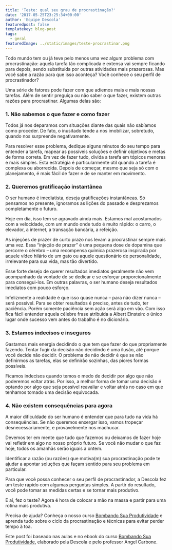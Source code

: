 ```yaml
---
title: 'Teste: qual seu grau de procrastinação?'
date: '2017-05-25T23:25:34+00:00'
author: 'Equipe Descola'
featuredpost: false
templatekey: blog-post
tags:
  - geral
featuredImage: ../static/images/teste-procrastinar.png
---
```


Todo mundo tem ou já teve pelo menos uma vez algum problema com procrastinação: aquela tarefa tão complicada e extensa vai sempre ficando para depois, sendo substituída por outras atividades mais prazerosas. Mas você sabe a razão para que isso aconteça? Você conhece o seu perfil de procrastinador?

Uma série de fatores pode fazer com que adiemos mais e mais nossas tarefas. Além de sentir preguiça ou não saber o que fazer, existem outras razões para procrastinar. Algumas delas são:

### 1. Não sabemos o que fazer e como fazer

Todos já nos deparamos com situações diante das quais não sabíamos como proceder. De fato, o inusitado tende a nos imobilizar, sobretudo, quando nos surpreende negativamente.

Para resolver esse problema, dedique alguns minutos do seu tempo para entender a tarefa, mapear as possíveis soluções e definir objetivos e metas de forma correta. Em vez de fazer tudo, divida a tarefa em tópicos menores e mais simples. Esta estratégia é particularmente útil quando a tarefa é complexa ou aborrecida. Depois de começar, mesmo que seja só com o planejamento, é mais fácil de fazer e de se manter em movimento.

### 2. Queremos gratificação instantânea

O ser humano é imediatista, deseja gratificações instantâneas. Só pensamos no presente, ignoramos as lições do passado e desprezamos completamente o futuro.

Hoje em dia, isso tem se agravado ainda mais. Estamos mal acostumados com a velocidade, com um mundo onde tudo é muito rápido: o carro, o elevador, a internet, a transação bancária, a refeição.

As injeções de prazer de curto prazo nos levam a procrastinar sempre mais uma vez. Essa “injeção de prazer” é uma pequena dose de dopamina que percorre o cérebro – uma recompensa química prazerosa inspirada por aquele vídeo hilário de um gato ou aquele questionário de personalidade, irrelevante para sua vida, mas tão divertido.

Esse forte desejo de querer resultados imediatos geralmente não vem acompanhado da vontade de se dedicar e se esforçar proporcionalmente para consegui-los. Em outras palavras, o ser humano deseja resultados imediatos com pouco esforço.

Infelizmente a realidade é que isso quase nunca – para não dizer nunca – será possível. Para se obter resultados é preciso, antes de tudo, ter paciência. Porém somente paciência sem ação será algo em vão. Com isso fica fácil entender aquela célebre frase atribuída a Albert Einstein: o único lugar onde sucesso vem antes do trabalho é no dicionário.

### 3. Estamos indecisos e inseguros

Gastamos mais energia decidindo o que tem que fazer do que propriamente fazendo. Tentar fugir da decisão não decidindo é uma ilusão, até porque você decide não decidir. O problema de não decidir é que se não definirmos as tarefas, elas se definirão sozinhas, das piores formas possíveis.

Ficamos indecisos quando temos o medo de decidir por algo que não poderemos voltar atrás. Por isso, a melhor forma de tomar uma decisão é optando por algo que seja possível reavaliar e voltar atrás no caso em que tenhamos tomado uma decisão equivocada.

### 4. Não existem consequências para agora

A maior dificuldade do ser humano é entender que para tudo na vida há consequências. Se não queremos enxergar isso, vamos tropeçar desnecessariamente, e provavelmente nos machucar.

Devemos ter em mente que tudo que fazemos ou deixamos de fazer hoje vai refletir em algo no nosso próprio futuro. Se você não mudar o que faz hoje, todos os amanhãs serão iguais a ontem.

Identificar a razão (ou razões) que motiva(m) sua procrastinação pode te ajudar a apontar soluções que façam sentido para seu problema em particular.

Para que você possa conhecer o seu perfil de procrastinador, a Descola fez um teste rápido com algumas perguntas simples. A partir do resultado, você pode tomar as medidas certas e se tornar mais produtivo.

<div class="surveykiwi" data-height="480px" data-src="//surveykiwi.com/w/campaign/5276" data-width="100%"></div><script charset="utf-8" type="text/javascript">
(function() {var sk = document.createElement('script'); sk.type = 'text/javascript'; sk.async = true; sk.src = ('https:' == document.location.protocol ? 'https://' : 'http://') + 'surveykiwi.com/assets/scripts/embedded/script.js'; var s = document.getElementsByTagName('script')[0]; s.parentNode.insertBefore(sk, s);  })();
</script>

E aí, fez o teste? Agora é hora de colocar a mão na massa e partir para uma rotina mais produtiva.

Precisa de ajuda? Conheça o nosso curso [Bombando Sua Produtividade](https://descola.org/curso/bombando-sua-produtividade) e aprenda tudo sobre o ciclo da procrastinação e técnicas para evitar perder tempo à toa.

Este post foi baseado nas aulas e no ebook do curso [Bombando Sua Produtividade](https://descola.org/curso/bombando-sua-produtividade), elaborado pela Descola e pelo professor Angel Carbone.
